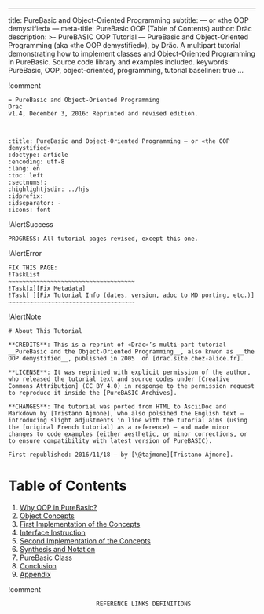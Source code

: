 
---
title:          PureBasic and Object-Oriented Programming
subtitle:       — or «the OOP demystified» —
meta-title:     PureBasic OOP (Table of Contents)
author: Dräc
description: >-
    PureBASIC OOP Tutorial — PureBasic and Object-Oriented Programming (aka
    «the OOP demystified»), by Dräc. A multipart tutorial demonstrating how
    to implement classes and Object-Oriented Programming in PureBasic.
    Source code library and examples included.
keywords:       PureBasic, OOP, object-oriented, programming, tutorial
baseliner: true
...

!comment
~~~~~~~~~~~~~~~~~~~~~~~~~~~~~~~~~~~~~~~~~~~~~~~~~~~~~~~~~~~~~~~~~~~~~~~~
= PureBasic and Object-Oriented Programming
Dräc
v1.4, December 3, 2016: Reprinted and revised edition.



:title: PureBasic and Object-Oriented Programming — or «the OOP demystified»
:doctype: article
:encoding: utf-8
:lang: en
:toc: left
:sectnums!:
:highlightjsdir: ../hjs
:idprefix:
:idseparator: -
:icons: font
~~~~~~~~~~~~~~~~~~~~~~~~~~~~~~~~~~~~~~~~~~~~~~~~~~~~~~~~~~~~~~~~~~~~~~~~


!AlertSuccess
~~~~~~~~~~~~~~~~~~~~~~~~~~~~~~~~~~~~~~~~~~~~~~~~~~~~~~~~~~~~~~~~~~~~~~~~
PROGRESS: All tutorial pages revised, except this one.
~~~~~~~~~~~~~~~~~~~~~~~~~~~~~~~~~~~~~~~~~~~~~~~~~~~~~~~~~~~~~~~~~~~~~~~~

!AlertError
~~~~~~~~~~~~~~~~~~~~~~~~~~~~~~~~~~~~~~~~~~~~~~~~~~~~~~~~~~~~~~~~~~~~~~~~
FIX THIS PAGE:
!TaskList
~~~~~~~~~~~~~~~~~~~~~~~~~~~~~~~~~~~~
!Task[x][Fix Metadata]
!Task[ ][Fix Tutorial Info (dates, version, adoc to MD porting, etc.)]
~~~~~~~~~~~~~~~~~~~~~~~~~~~~~~~~~~~~
~~~~~~~~~~~~~~~~~~~~~~~~~~~~~~~~~~~~~~~~~~~~~~~~~~~~~~~~~~~~~~~~~~~~~~~~



!AlertNote
~~~~~~~~~~~~~~~~~~~~~~~~~~~~~~~~~~~~~~~~~~~~~~~~~~~~~~~~~~~~~~~~~~~~~~~~
# About This Tutorial

**CREDITS**: This is a reprint of «Dräc»’s multi-part tutorial __PureBasic and the Object-Oriented Programming__, also knwon as __the OOP demystified__, published in 2005  on [drac.site.chez-alice.fr].

**LICENSE**: It was reprinted with explicit permission of the author, who released the tutorial text and source codes under [Creative Commons Attribution] (CC BY 4.0) in response to the permission request to reproduce it inside the [PureBASIC Archives].

**CHANGES**: The tutorial was ported from HTML to AsciiDoc and Markdown by [Tristano Ajmone], who also polsihed the English text — introducing slight adjustments in line with the tutorial aims (using the [original French tutorial] as a reference) — and made minor changes to code examples (either aesthetic, or minor corrections, or to ensure compatibility with latest version of PureBASIC).

First republished: 2016/11/18 — by [\@tajmone][Tristano Ajmone].
~~~~~~~~~~~~~~~~~~~~~~~~~~~~~~~~~~~~~~~~~~~~~~~~~~~~~~~~~~~~~~~~~~~~~~~~



# Table of Contents

1. [Why OOP in PureBasic?][OOP 1]
2. [Object Concepts][OOP 2]
3. [First Implementation of the Concepts][OOP 3]
4. [Interface Instruction][OOP 4]
5. [Second Implementation of the Concepts][OOP 5]
6. [Synthesis and Notation][OOP 6]
7. [PureBasic Class][OOP 7]
8. [Conclusion][OOP 8]
9. [Appendix][OOP 9]

!comment
~~~~~~~~~~~~~~~~~~~~~~~~~~~~~~~~~~~~~~~~~~~~~~~~~~~~~~~~~~~~~~~~~~~~~~~~~~~~~~
                         REFERENCE LINKS DEFINITIONS                          
~~~~~~~~~~~~~~~~~~~~~~~~~~~~~~~~~~~~~~~~~~~~~~~~~~~~~~~~~~~~~~~~~~~~~~~~~~~~~~


[OOP 1]: ./purebasic-oop-1.html
[OOP 2]: ./purebasic-oop-2.html
[OOP 3]: ./purebasic-oop-3.html
[OOP 4]: ./purebasic-oop-4.html
[OOP 5]: ./purebasic-oop-5.html
[OOP 6]: ./purebasic-oop-6.html
[OOP 7]: ./purebasic-oop-7.html
[OOP 8]: ./purebasic-oop-8.html
[OOP 9]: ./purebasic-oop-9.html

[drac.site.chez-alice.fr]: http://drac.site.chez-alice.fr/Tutorials%20Programming%20PureBasic/POO/POO_Pourquoi_en.htm "View Dräc's original OOP tutorial, English version"

[original French tutorial]: http://drac.site.chez-alice.fr/Tutorials%20Programming%20PureBasic/POO/POO_Pourquoi.htm "View Dräc's original OOP tutorial, French version"

[Tristano Ajmone]: https://github.com/tajmone "Visit Tristano Ajmone's GitHub profile"

[Creative Commons Attribution]: https://creativecommons.org/licenses/by/4.0/ "Visit the webpage of the Creative Commons Attribution 4.0 International (CC BY 4.0) license"

[PureBASIC Archives]: https://github.com/tajmone/purebasic-archives "Visit the PureBASIC Archives repository on GitHub"
